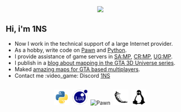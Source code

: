 
<div id="logotype" align="center">
  <a href = "https://github.com/ins1x"><img src="https://media.giphy.com/media/L8K62iTDkzGX6/giphy.gif" width="420"/></a>&nbsp;
  <div id="header" align="left">
    <p>
      <h2>Hi, i'm 1NS</h2>
      <ul>
        <li>Now I work in the technical support of a large Internet provider.</li>
        <li>As a hobby, write code on <a href="https://github.com/ins1x?tab=repositories&q=&type=&language=pawn&sort=">Pawn</a>
          and <a href="https://github.com/ins1x?tab=repositories&q=&type=&language=python&sort=">Python</a>.</li>
        <li>I provide assistance of game servers in <a href="https://www.sa-mp.com/">SA:MP</a>,
          <a href="https://cr-mp.ru/">CR:MP<a/>, <a href="https://gtaundergroundmod.com/">UG:MP</a>.</li>
        <li>I publish in a <a href="https://vk.com/1nsanemapping">blog about mapping in the GTA 3D Universe series</a>.</li>
        <li>Maked <a href="https://www.youtube.com/@1nsanemapping/featured">amazing maps for GTA based multiplayers</a>.</li>
        <li>Contact me :video_game: Discord <a href="https://discordapp.com/users/625192705772748821">1NS</a></li>
      </ul>
    </p>
  </div>
    <div id="languages" align="center">
      <h2> </h2>
      <img src="https://github.com/devicons/devicon/blob/master/icons/python/python-original.svg"
      title="Python" alt="Python" width="40" height="40"/>&nbsp;
      <img src="https://github.com/devicons/devicon/blob/master/icons/lua/lua-original-wordmark.svg"
      title="Lua" alt="Lua" width="40" height="40"/>&nbsp;
      <img src="https://icons.iconarchive.com/icons/fa-team/fontawesome/48/FontAwesome-Chess-Pawn-icon.png"
      title="Pawn" alt="Pawn" width="40" height="40"/>&nbsp;
      <img src="https://github.com/devicons/devicon/blob/master/icons/flask/flask-original.svg"
      title="Flask" alt="Flask" width="40" height="40"/>&nbsp;
      <img src="https://github.com/devicons/devicon/blob/master/icons/linux/linux-plain.svg"
      title="Linux" alt="Linux" width="40" height="40"/>&nbsp;
    </div>
  </p>
</div>
